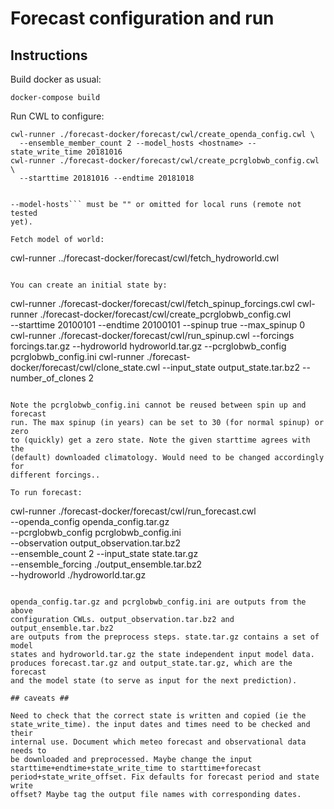 # Forecast configuration and run #

## Instructions ##

Build docker as usual:
```
docker-compose build
```

Run CWL to configure:
```
cwl-runner ./forecast-docker/forecast/cwl/create_openda_config.cwl \
  --ensemble_member_count 2 --model_hosts <hostname> --state_write_time 20181016
cwl-runner ./forecast-docker/forecast/cwl/create_pcrglobwb_config.cwl \
  --starttime 20181016 --endtime 20181018 
```

```

--model-hosts``` must be "" or omitted for local runs (remote not tested 
yet).

Fetch model of world:
```
cwl-runner ../forecast-docker/forecast/cwl/fetch_hydroworld.cwl
```

You can create an initial state by:
```
cwl-runner ./forecast-docker/forecast/cwl/fetch_spinup_forcings.cwl
cwl-runner ./forecast-docker/forecast/cwl/create_pcrglobwb_config.cwl \
  --starttime 20100101 --endtime 20100101 --spinup true --max_spinup 0
cwl-runner ./forecast-docker/forecast/cwl/run_spinup.cwl --forcings forcings.tar.gz --hydroworld hydroworld.tar.gz --pcrglobwb_config pcrglobwb_config.ini
cwl-runner ./forecast-docker/forecast/cwl/clone_state.cwl --input_state output_state.tar.bz2 --number_of_clones 2
```

Note the pcrglobwb_config.ini cannot be reused between spin up and forecast 
run. The max spinup (in years) can be set to 30 (for normal spinup) or zero 
to (quickly) get a zero state. Note the given starttime agrees with the 
(default) downloaded climatology. Would need to be changed accordingly for 
different forcings..

To run forecast:

```
cwl-runner ./forecast-docker/forecast/cwl/run_forecast.cwl \
  --openda_config openda_config.tar.gz \
  --pcrglobwb_config pcrglobwb_config.ini \
  --observation output_observation.tar.bz2 \
  --ensemble_count 2 --input_state state.tar.gz \
  --ensemble_forcing ./output_ensemble.tar.bz2 \
  --hydroworld ./hydroworld.tar.gz
```

openda_config.tar.gz and pcrglobwb_config.ini are outputs from the above 
configuration CWLs. output_observation.tar.bz2 and output_ensemble.tar.bz2 
are outputs from the preprocess steps. state.tar.gz contains a set of model 
states and hydroworld.tar.gz the state independent input model data. 
produces forecast.tar.gz and output_state.tar.gz, which are the forecast 
and the model state (to serve as input for the next prediction).

## caveats ##

Need to check that the correct state is written and copied (ie the 
state_write_time). the input dates and times need to be checked and their 
internal use. Document which meteo forecast and observational data needs to 
be downloaded and preprocessed. Maybe change the input 
starttime+endtime+state_write_time to starttime+forecast 
period+state_write_offset. Fix defaults for forecast period and state write 
offset? Maybe tag the output file names with corresponding dates.
